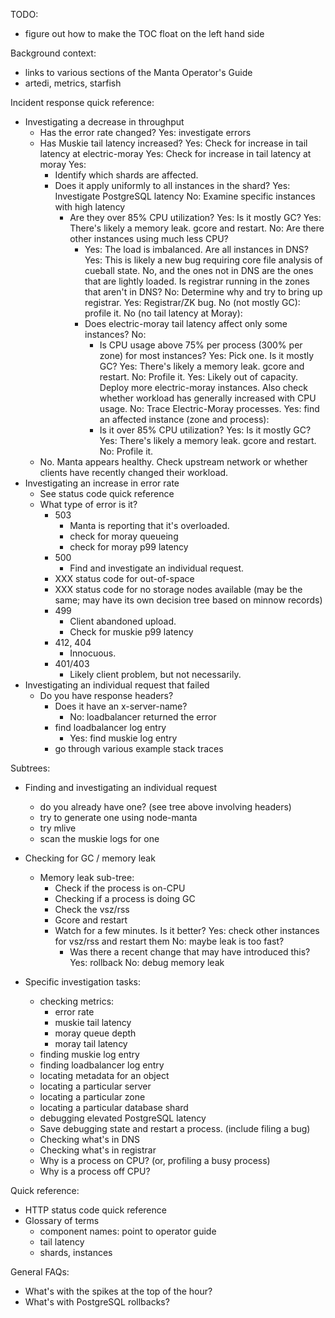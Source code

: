 TODO:
- figure out how to make the TOC float on the left hand side

Background context:

- links to various sections of the Manta Operator's Guide
- artedi, metrics, starfish

Incident response quick reference:

- Investigating a decrease in throughput
  - Has the error rate changed?
    Yes: investigate errors
  - Has Muskie tail latency increased?
    Yes: Check for increase in tail latency at electric-moray
      Yes: Check for increase in tail latency at moray
        Yes:
	- Identify which shards are affected.
	- Does it apply uniformly to all instances in the shard?
	  Yes: Investigate PostgreSQL latency
	  No: Examine specific instances with high latency
	  - Are they over 85% CPU utilization?
	    Yes: Is it mostly GC?
	      Yes: There's likely a memory leak.  gcore and restart.
	      No: Are there other instances using much less CPU?
	      - Yes: The load is imbalanced.  Are all instances in DNS?
                  Yes: This is likely a new bug requiring core file analysis of
                       cueball state.
                  No, and the ones not in DNS are the ones that are lightly
                  loaded.
                      Is registrar running in the zones that aren't in DNS?
                      No: Determine why and try to bring up registrar.
                      Yes: Registrar/ZK bug.
            No (not mostly GC): profile it.
        No (no tail latency at Moray):
        - Does electric-moray tail latency affect only some instances?
          No:
          - Is CPU usage above 75% per process (300% per zone) for most
            instances?
            Yes: Pick one.  Is it mostly GC?
	      Yes: There's likely a memory leak.  gcore and restart.
              No:  Profile it.
            Yes: Likely out of capacity.  Deploy more electric-moray instances.
                 Also check whether workload has generally increased with CPU
                 usage.
            No: Trace Electric-Moray processes.
          Yes: find an affected instance (zone and process):
          - Is it over 85% CPU utilization?
            Yes: Is it mostly GC?
	      Yes: There's likely a memory leak.  gcore and restart.
              No:  Profile it.
  - No.  Manta appears healthy.  Check upstream network or whether clients have
    recently changed their workload.
- Investigating an increase in error rate
  - See status code quick reference
  - What type of error is it?
    - 503
      - Manta is reporting that it's overloaded.
      - check for moray queueing
      - check for moray p99 latency
    - 500
      - Find and investigate an individual request.
    - XXX status code for out-of-space
    - XXX status code for no storage nodes available (may be the same; may have
      its own decision tree based on minnow records)
    - 499
      - Client abandoned upload.
      - Check for muskie p99 latency
    - 412, 404
      - Innocuous.
    - 401/403
      - Likely client problem, but not necessarily.
- Investigating an individual request that failed
  - Do you have response headers?
    - Does it have an x-server-name?
      - No: loadbalancer returned the error
	- find loadbalancer log entry
      - Yes: find muskie log entry
	- go through various example stack traces

Subtrees:
- Finding and investigating an individual request
    - do you already have one? (see tree above involving headers)
    - try to generate one using node-manta
    - try mlive
    - scan the muskie logs for one
- Checking for GC / memory leak
  - Memory leak sub-tree:
    - Check if the process is on-CPU
    - Checking if a process is doing GC
    - Check the vsz/rss
    - Gcore and restart
    - Watch for a few minutes.  Is it better?
      Yes: check other instances for vsz/rss and restart them
      No: maybe leak is too fast?
      - Was there a recent change that may have introduced this?
        Yes: rollback
        No: debug memory leak

- Specific investigation tasks:
  - checking metrics:
    - error rate
    - muskie tail latency
    - moray queue depth
    - moray tail latency
  - finding muskie log entry
  - finding loadbalancer log entry
  - locating metadata for an object
  - locating a particular server
  - locating a particular zone
  - locating a particular database shard
  - debugging elevated PostgreSQL latency
  - Save debugging state and restart a process. (include filing a bug)
  - Checking what's in DNS
  - Checking what's in registrar
  - Why is a process on CPU? (or, profiling a busy process)
  - Why is a process off CPU?

Quick reference:
- HTTP status code quick reference
- Glossary of terms
  - component names: point to operator guide
  - tail latency
  - shards, instances

General FAQs:
- What's with the spikes at the top of the hour?
- What's with PostgreSQL rollbacks?
